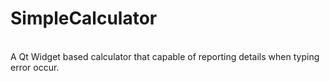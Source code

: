 # SimpleCalculator
<br/>
A Qt Widget based calculator that capable of reporting details when typing error occur.
<br/><br/>
